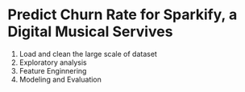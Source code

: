 # Predict Churn Rate for Sparkify, a Digital Musical Servives

1. Load and clean the large scale of dataset
2. Exploratory analysis
3. Feature Enginnering
4. Modeling and Evaluation
